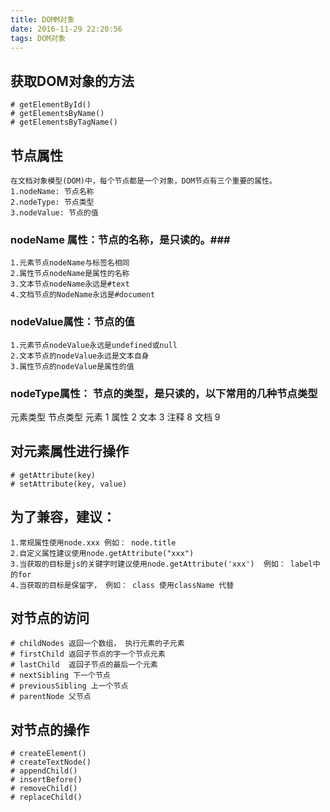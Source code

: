 ```yaml
---
title: DOMM对象
date: 2016-11-29 22:20:56
tags: DOM对象
---
```


## 获取DOM对象的方法 ##
	# getElementById()
	# getElementsByName()
	# getElementsByTagName()

## 节点属性 ##
	在文档对象模型(DOM)中，每个节点都是一个对象，DOM节点有三个重要的属性。
	1.nodeName: 节点名称
	2.nodeType: 节点类型
	3.nodeValue: 节点的值
### nodeName 属性：节点的名称，是只读的。###
	1.元素节点nodeName与标签名相同
	2.属性节点nodeName是属性的名称
	3.文本节点nodeName永远是#text
	4.文档节点的NodeName永远是#document
### nodeValue属性：节点的值 ###
	1.元素节点nodeValue永远是undefined或null
	2.文本节点的nodeValue永远是文本自身
	3.属性节点的nodeValue是属性的值
### nodeType属性： 节点的类型，是只读的，以下常用的几种节点类型 ###
元素类型  节点类型
 元素		1
 属性		2
 文本		3
 注释		8
 文档		9
 

## 对元素属性进行操作 ##
	# getAttribute(key)
	# setAttribute(key, value)
## 为了兼容，建议： ##
	1.常规属性使用node.xxx 例如： node.title
	2.自定义属性建议使用node.getAttribute("xxx")
	3.当获取的目标是js的关键字时建议使用node.getAttribute('xxx')  例如： label中的for
	4.当获取的目标是保留字， 例如： class 使用className 代替

## 对节点的访问 ##
	# childNodes 返回一个数组， 执行元素的子元素
	# firstChild 返回子节点的字一个节点元素
	# lastChild  返回子节点的最后一个元素
	# nextSibling 下一个节点
	# previousSibling 上一个节点
	# parentNode 父节点

## 对节点的操作 ##
	# createElement()
	# createTextNode()
	# appendChild()
	# insertBefore()
	# removeChild()
	# replaceChild()